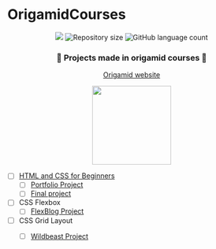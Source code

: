 # OrigamidCourses

<p align="center">
    <img src="https://img.shields.io/github/last-commit/m-carecho/OrigamidCourses?color=682998">
    <img alt="Repository size" src="https://img.shields.io/github/repo-size/m-carecho/OrigamidCourses?color=682998">
    <img alt="GitHub language count" src="https://img.shields.io/github/languages/count/m-carecho/OrigamidCourses?color=682998">
</p>

<h3 align="center">🐺 Projects made in origamid courses 🐺</h3>
<p align="center">
    <a href="https://www.origamid.com/">
        Origamid website 
    </a>
</p>

<div align="center">
    <img height="160px" src="(https://user-images.githubusercontent.com/98053054/151735995-72fd203d-3849-4f6c-a50f-985e2bf12d30.png" />
</div>


- [ ] [HTML and CSS for Beginners]()
    - [ ] [Portfolio Project]()
    - [ ] [Final project]()

- [ ] CSS Flexbox
    - [ ] [FlexBlog Project]()

- [ ] CSS Grid Layout
    - [ ] [Wildbeast Project]()

